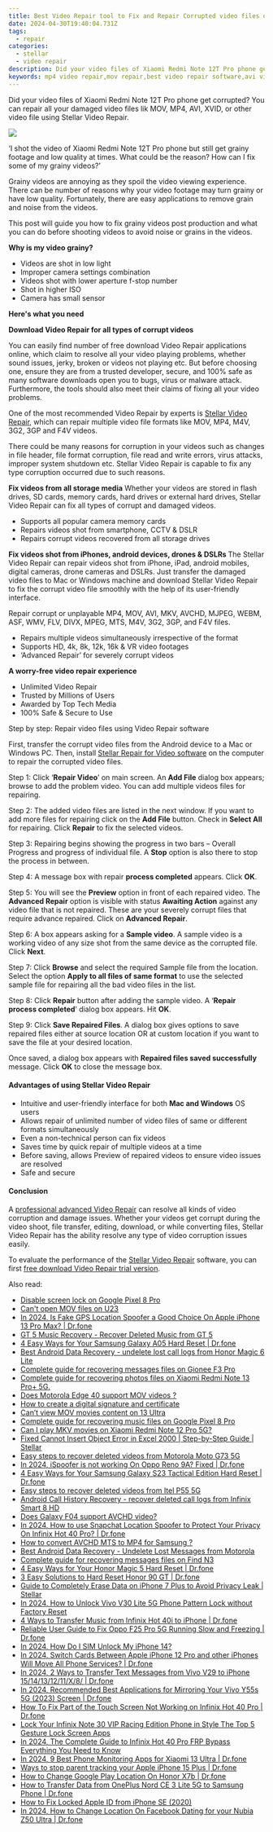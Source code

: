 ```yaml
---
title: Best Video Repair tool to Fix and Repair Corrupted video files of Redmi Note 12T Pro
date: 2024-04-30T19:40:04.731Z
tags: 
  - repair
categories: 
  - stellar
  - video repair
description: Did your video files of Xiaomi Redmi Note 12T Pro phone get corrupted? You can repair all your damaged video files lik MOV, MP4, AVI, XVID, or other video file using Stellar Video Repair.
keywords: mp4 video repair,mov repair,best video repair software,avi video repair,play corrupt video files,mp4 repair
---
```


<div class="atpl-content atpl-for-stellar-video-repair mobile-video-repair">

<div class="atpl-post-description-part-1">
<div class="tpl-content-sub-paragraph-content">  <p>Did your video files of Xiaomi Redmi Note 12T Pro phone get corrupted? You can repair all your damaged video files lik MOV, MP4, AVI, XVID, or other video file using Stellar Video Repair.  </p></div>
</div>

<img src="https://img0mobiles.techidaily.com/images/best-assets/devices/xiaomi/xiaomi-redmi-note-12t-pro/5.jpg" class="atpl-imgstyle"/>

<div class="atpl-post-description-part-2">
<div class="tpl-content-sub-paragraph-question"><p>‘I shot the video of Xiaomi Redmi Note 12T Pro phone but still get grainy footage and low quality at times. What could be the reason? How can I fix some of my grainy videos?’</p></div><div class="tpl-content-sub-paragraph-content"><p>Grainy videos are annoying as they spoil the video viewing experience. There can be number of reasons why your video footage may turn grainy or have low quality. Fortunately, there are easy applications to remove grain and noise from the videos.This post will guide you how to fix grainy videos post production and what you can do before shooting videos to avoid noise or grains in the videos.<strong>Why is my video grainy?</strong><ul>  <li>Videos are shot in low light</li>  <li>Improper camera settings combination</li>  <li>Videos shot with lower aperture f-stop number</li>  <li>Shot in higher ISO</li>  <li>Camera has small sensor</li></ul></p></div>
</div>

<strong>Here's what you need</strong>
<div class="tpl-content-sub-paragraph-content">

<strong>Download Video Repair for all types of corrupt videos</strong>
<p>
You can easily find number of free download Video Repair applications online, which claim to resolve all your video playing problems, whether sound issues, jerky, broken or videos not playing etc. But before choosing one, ensure they are from a trusted developer, secure, and 100% safe as many software downloads open you to bugs, virus or malware attack. Furthermore, the tools should also meet their claims of fixing all your video problems.

One of the most recommended Video Repair by experts is <a href="https://tools.techidaily.com/stellar-video-repair/" >Stellar Video Repair</a>, which can repair multiple video file formats like MOV, MP4, M4V, 3G2, 3GP and F4V videos.

There could be many reasons for corruption in your videos such as changes in file header, file format corruption, file read and write errors, virus attacks, improper system shutdown etc. Stellar Video Repair is capable to fix any type corruption occurred due to such reasons.

</p>
</div>



<div class="tpl-content-sub-paragraph-content">
<p>
<strong>Fix videos from all storage media</strong>
Whether your videos are stored in flash drives, SD cards, memory cards, hard drives or external hard drives, Stellar Video Repair can fix all types of corrupt and damaged videos.


- Supports all popular camera memory cards
- Repairs videos shot from smartphone, CCTV & DSLR
- Repairs corrupt videos recovered from all storage drives


<strong>Fix videos shot from iPhones, android devices, drones & DSLRs </strong>
The Stellar Video Repair can repair videos shot from iPhone, iPad, android mobiles, digital cameras, drone cameras and DSLRs. Just transfer the damaged video files to Mac or Windows machine and download Stellar Video Repair to fix the corrupt video file smoothly with the help of its user-friendly interface.


Repair corrupt or unplayable MP4, MOV, AVI, MKV, AVCHD, MJPEG, WEBM, ASF, WMV, FLV, DIVX, MPEG, MTS, M4V, 3G2, 3GP, and F4V files.

- Repairs multiple videos simultaneously irrespective of the format
- Supports HD, 4k, 8k, 12k, 16k & VR video footages
- ‘Advanced Repair’ for severely corrupt videos

**A worry-free video repair experience**

- Unlimited Video Repair
- Trusted by Millions of Users
- Awarded by Top Tech Media
- 100% Safe & Secure to Use


</p>
</div>

<div class="atpl-step-part-style">Step by step: Repair video files using Video Repair software</div>

First, transfer the corrupt video files from the Android device to a Mac or Windows PC. Then, install <a href="https://tools.techidaily.com/stellar-video-repair/" >Stellar Repair for Video software</a> on the computer to repair the corrupted video files.

<span class="atpl-stepstyle-a"><span>Step 1: </span></span> Click ‘<strong>Repair Video</strong>’ on main screen. An <strong>Add File</strong> dialog box appears; browse to add the problem video. You can add multiple videos files for repairing.
<img src="https://tools.techidaily.com/images/apps/stellar/stellar-repair-for-video/solutions/common/main-screen.jpg"  alt="" />

<span class="atpl-stepstyle-a"><span>Step 2: </span></span> The added video files are listed in the next window. If you want to add more files for repairing click on the <strong>Add File</strong> button. Check in <strong>Select All</strong> for repairing. Click <strong>Repair</strong> to fix the selected videos.
<img src="https://tools.techidaily.com/images/apps/stellar/stellar-repair-for-video/solutions/common/video-file-listed.jpg"  alt="" />

<span class="atpl-stepstyle-a"><span>Step 3: </span></span> Repairing begins showing the progress in two bars – Overall Progress and progress of individual file. A <strong>Stop</strong> option is also there to stop the process in between.
<img src="https://tools.techidaily.com/images/apps/stellar/stellar-repair-for-video/solutions/common/video-file-fixing.jpg"  alt="" />

<span class="atpl-stepstyle-a"><span>Step 4: </span></span> A message box with repair <strong>process completed</strong> appears. Click <strong>OK</strong>.
<img src="https://tools.techidaily.com/images/apps/stellar/stellar-repair-for-video/solutions/common/repair-process-completed.jpg"  alt="" />

<span class="atpl-stepstyle-a"><span>Step 5: </span></span> You will see the <strong>Preview</strong> option in front of each repaired video. The <strong>Advanced Repair</strong> option is visible with status <strong>Awaiting Action</strong> against any video file that is not repaired. These are your severely corrupt files that require advance repaired. Click on <strong>Advanced Repair</strong>.
<img src="https://tools.techidaily.com/images/apps/stellar/stellar-repair-for-video/solutions/common/advanced-repair-screen.png"  alt="" />

<span class="atpl-stepstyle-a"><span>Step 6: </span></span> A box appears asking for a <strong>Sample video</strong>. A sample video is a working video of any size shot from the same device as the corrupted file. Click <strong>Next</strong>.
<img src="https://tools.techidaily.com/images/apps/stellar/stellar-repair-for-video/solutions/common/sample-video.jpg"  alt="" />

<span class="atpl-stepstyle-a"><span>Step 7: </span></span> Click <strong>Browse</strong> and select the required Sample file from the location. Select the option <strong>Apply to all files of same format</strong> to use the selected sample file for repairing all the bad video files in the list.
<img src="https://tools.techidaily.com/images/apps/stellar/stellar-repair-for-video/solutions/common/add-sample-video.png"  alt="" />

<span class="atpl-stepstyle-a"><span>Step 8: </span></span> Click <strong>Repair</strong> button after adding the sample video. A ‘<strong>Repair process completed</strong>’ dialog box appears. Hit <strong>OK</strong>.
<img src="https://tools.techidaily.com/images/apps/stellar/stellar-repair-for-video/solutions/common/video-file-repaired-success.png"  alt="" />

<span class="atpl-stepstyle-a"><span>Step 9: </span></span> Click <strong>Save Repaired Files</strong>. A dialog box gives options to save repaired files either at source location OR at custom location if you want to save the file at your desired location.
<img src="https://tools.techidaily.com/images/apps/stellar/stellar-repair-for-video/solutions/common/save-repaired-files.jpg"  alt="" />

Once saved, a dialog box appears with <strong>Repaired files saved successfully</strong> message. Click <strong>OK</strong> to close the message box.


<h4>Advantages of using Stellar Video Repair</h4>
<ul>
  <li>Intuitive and user-friendly interface for both <strong>Mac and Windows</strong> OS users</li>
  <li>Allows repair of unlimited number of video files of same or different formats simultaneously</li>
  <li>Even a non-technical person can fix videos</li>
  <li>Saves time by quick repair of multiple videos at a time</li>
  <li>Before saving, allows Preview of repaired videos to ensure video issues are resolved</li>
  <li>Safe and secure</li>
</ul>

<h4>Conclusion</h4>

A <a href="https://tools.techidaily.com/stellar-video-repair/" >professional advanced Video Repair</a> can resolve all kinds of video corruption and damage issues. Whether your videos get corrupt during the video shoot, file transfer, editing, download, or while converting files, Stellar Video Repair has the ability resolve any type of video corruption issues easily.

To evaluate the performance of the <a href="https://tools.techidaily.com/stellar-video-repair/" >Stellar Video Repair</a> software, you can first <a href="https://tools.techidaily.com/stellar-video-repair/" >free download Video Repair trial version</a>.



<ins class="adsbygoogle"
     style="display:block"
     data-ad-client="ca-pub-7571918770474297"
     data-ad-slot="8358498916"
     data-ad-format="auto"
     data-full-width-responsive="true"></ins>
     
</div>
<ins class="adsbygoogle"
    style="display:block"
    data-ad-format="autorelaxed"
    data-ad-client="ca-pub-7571918770474297"
    data-ad-slot="1223367746"></ins>

<span class="atpl-alsoreadstyle">Also read:</span>
<div><ul>
<li><a href="https://phone-solutions.techidaily.com/disable-screen-lock-on-google-pixel-8-pro-by-drfone-android-unlock-android-unlock/"><u>Disable screen lock on Google Pixel 8 Pro</u></a></li>
<li><a href="https://phone-solutions.techidaily.com/can-t-open-mov-files-on-u23-by-aiseesoft-video-converter-play-mov-on-android/"><u>Can't open MOV files on U23</u></a></li>
<li><a href="https://phone-solutions.techidaily.com/in-2024-is-fake-gps-location-spoofer-a-good-choice-on-apple-iphone-13-pro-max-drfone-by-drfone-virtual-ios/"><u>In 2024, Is Fake GPS Location Spoofer a Good Choice On Apple iPhone 13 Pro Max? | Dr.fone</u></a></li>
<li><a href="https://phone-solutions.techidaily.com/gt-5-music-recovery-recover-deleted-music-from-gt-5-by-fonelab-android-recover-music/"><u>GT 5 Music Recovery - Recover Deleted Music from GT 5</u></a></li>
<li><a href="https://phone-solutions.techidaily.com/4-easy-ways-for-your-samsung-galaxy-a05-hard-reset-drfone-by-drfone-reset-android-reset-android/"><u>4 Easy Ways for Your Samsung Galaxy A05 Hard Reset | Dr.fone</u></a></li>
<li><a href="https://phone-solutions.techidaily.com/best-android-data-recovery-undelete-lost-call-logs-from-honor-magic-6-lite-by-fonelab-android-recover-call-logs/"><u>Best Android Data Recovery - undelete lost call logs from Honor Magic 6 Lite</u></a></li>
<li><a href="https://phone-solutions.techidaily.com/complete-guide-for-recovering-messages-files-on-gionee-f3-pro-by-fonelab-android-recover-messages/"><u>Complete guide for recovering messages files on Gionee F3 Pro</u></a></li>
<li><a href="https://phone-solutions.techidaily.com/complete-guide-for-recovering-photos-files-on-xiaomi-redmi-note-13-proplus-5g-by-fonelab-android-recover-photos/"><u>Complete guide for recovering photos files on Xiaomi Redmi Note 13 Pro+ 5G.</u></a></li>
<li><a href="https://phone-solutions.techidaily.com/does-motorola-edge-40-support-mov-videos-by-aiseesoft-video-converter-play-mov-on-android/"><u>Does Motorola Edge 40 support MOV videos ?</u></a></li>
<li><a href="https://phone-solutions.techidaily.com/how-to-create-a-digital-signature-and-certificate-by-ldigisigner-sign-a-pdf-sign-a-pdf/"><u>How to create a digital signature and certificate</u></a></li>
<li><a href="https://phone-solutions.techidaily.com/can-t-view-mov-movies-content-on-13-ultra-by-aiseesoft-video-converter-play-mov-on-android/"><u>Can’t view MOV movies content on 13 Ultra</u></a></li>
<li><a href="https://phone-solutions.techidaily.com/complete-guide-for-recovering-music-files-on-google-pixel-8-pro-by-fonelab-android-recover-music/"><u>Complete guide for recovering music files on Google Pixel 8 Pro</u></a></li>
<li><a href="https://phone-solutions.techidaily.com/can-i-play-mkv-movies-on-xiaomi-redmi-note-12-pro-5g-by-aiseesoft-video-converter-play-mkv-on-android/"><u>Can I play MKV movies on Xiaomi Redmi Note 12 Pro 5G?</u></a></li>
<li><a href="https://phone-solutions.techidaily.com/fixed-cannot-insert-object-error-in-excel-2000-step-by-step-guide-stellar-by-stellar-guide/"><u>Fixed Cannot Insert Object Error in Excel 2000 | Step-by-Step Guide | Stellar</u></a></li>
<li><a href="https://phone-solutions.techidaily.com/easy-steps-to-recover-deleted-videos-from-motorola-moto-g73-5g-by-fonelab-android-recover-video/"><u>Easy steps to recover deleted videos from Motorola Moto G73 5G</u></a></li>
<li><a href="https://phone-solutions.techidaily.com/in-2024-ispoofer-is-not-working-on-oppo-reno-9a-fixed-drfone-by-drfone-virtual-android/"><u>In 2024, iSpoofer is not working On Oppo Reno 9A? Fixed | Dr.fone</u></a></li>
<li><a href="https://phone-solutions.techidaily.com/4-easy-ways-for-your-samsung-galaxy-s23-tactical-edition-hard-reset-drfone-by-drfone-reset-android-reset-android/"><u>4 Easy Ways for Your Samsung Galaxy S23 Tactical Edition Hard Reset | Dr.fone</u></a></li>
<li><a href="https://phone-solutions.techidaily.com/easy-steps-to-recover-deleted-videos-from-itel-p55-5g-by-fonelab-android-recover-video/"><u>Easy steps to recover deleted videos from Itel P55 5G</u></a></li>
<li><a href="https://phone-solutions.techidaily.com/android-call-history-recovery-recover-deleted-call-logs-from-infinix-smart-8-hd-by-fonelab-android-recover-call-logs/"><u>Android Call History Recovery - recover deleted call logs from Infinix Smart 8 HD</u></a></li>
<li><a href="https://phone-solutions.techidaily.com/does-galaxy-f04-support-avchd-video-by-aiseesoft-video-converter-play-mts-on-android/"><u>Does Galaxy F04 support AVCHD video?</u></a></li>
<li><a href="https://phone-solutions.techidaily.com/in-2024-how-to-use-snapchat-location-spoofer-to-protect-your-privacy-on-infinix-hot-40-pro-drfone-by-drfone-virtual-android/"><u>In 2024, How to use Snapchat Location Spoofer to Protect Your Privacy On Infinix Hot 40 Pro? | Dr.fone</u></a></li>
<li><a href="https://phone-solutions.techidaily.com/how-to-convert-avchd-mts-to-mp4-for-samsung-by-aiseesoft-video-converter-play-mts-on-android/"><u>How to convert AVCHD MTS to MP4 for Samsung ?</u></a></li>
<li><a href="https://phone-solutions.techidaily.com/best-android-data-recovery-undelete-lost-messages-from-motorola-by-fonelab-android-recover-messages/"><u>Best Android Data Recovery - Undelete Lost Messages from Motorola</u></a></li>
<li><a href="https://phone-solutions.techidaily.com/complete-guide-for-recovering-messages-files-on-find-n3-by-fonelab-android-recover-messages/"><u>Complete guide for recovering messages files on Find N3</u></a></li>
<li><a href="https://phone-solutions.techidaily.com/4-easy-ways-for-your-honor-magic-5-hard-reset-drfone-by-drfone-reset-android-reset-android/"><u>4 Easy Ways for Your Honor Magic 5 Hard Reset | Dr.fone</u></a></li>
<li><a href="https://phone-solutions.techidaily.com/3-easy-solutions-to-hard-reset-honor-90-gt-drfone-by-drfone-reset-android-reset-android/"><u>3 Easy Solutions to Hard Reset Honor 90 GT | Dr.fone</u></a></li>
<li><a href="https://phone-solutions.techidaily.com/guide-to-completely-erase-data-on-iphone-7-plus-to-avoid-privacy-leak-stellar-by-stellar-data-recovery-ios-iphone-data-recovery/"><u>Guide to Completely Erase Data on iPhone 7 Plus to Avoid Privacy Leak | Stellar</u></a></li>
<li><a href="https://unlock-android.techidaily.com/in-2024-how-to-unlock-vivo-v30-lite-5g-phone-pattern-lock-without-factory-reset-by-drfone-android/"><u>In 2024, How to Unlock Vivo V30 Lite 5G Phone Pattern Lock without Factory Reset</u></a></li>
<li><a href="https://blog-min.techidaily.com/4-ways-to-transfer-music-from-infinix-hot-40i-to-iphone-drfone-by-drfone-transfer-from-android-transfer-from-android/"><u>4 Ways to Transfer Music from Infinix Hot 40i to iPhone | Dr.fone</u></a></li>
<li><a href="https://fix-guide.techidaily.com/reliable-user-guide-to-fix-oppo-f25-pro-5g-running-slow-and-freezing-drfone-by-drfone-fix-android-problems-fix-android-problems/"><u>Reliable User Guide to Fix Oppo F25 Pro 5G Running Slow and Freezing | Dr.fone</u></a></li>
<li><a href="https://sim-unlock.techidaily.com/in-2024-how-do-i-sim-unlock-my-iphone-14-by-drfone-ios/"><u>In 2024, How Do I SIM Unlock My iPhone 14?</u></a></li>
<li><a href="https://iphone-transfer.techidaily.com/in-2024-switch-cards-between-apple-iphone-12-pro-and-other-iphones-will-move-all-phone-services-drfone-by-drfone-transfer-from-ios/"><u>In 2024, Switch Cards Between Apple iPhone 12 Pro and other iPhones Will Move All Phone Services? | Dr.fone</u></a></li>
<li><a href="https://android-transfer.techidaily.com/in-2024-2-ways-to-transfer-text-messages-from-vivo-v29-to-iphone-1514131211x8-drfone-by-drfone-transfer-from-android-transfer-from-android/"><u>In 2024, 2 Ways to Transfer Text Messages from Vivo V29 to iPhone 15/14/13/12/11/X/8/ | Dr.fone</u></a></li>
<li><a href="https://screen-mirror.techidaily.com/in-2024-recommended-best-applications-for-mirroring-your-vivo-y55s-5g-2023-screen-drfone-by-drfone-android/"><u>In 2024, Recommended Best Applications for Mirroring Your Vivo Y55s 5G (2023) Screen | Dr.fone</u></a></li>
<li><a href="https://howto.techidaily.com/how-to-fix-part-of-the-touch-screen-not-working-on-infinix-hot-40-pro-drfone-by-drfone-fix-android-problems-fix-android-problems/"><u>How To Fix Part of the Touch Screen Not Working on Infinix Hot 40 Pro | Dr.fone</u></a></li>
<li><a href="https://unlock-android.techidaily.com/lock-your-infinix-note-30-vip-racing-edition-phone-in-style-the-top-5-gesture-lock-screen-apps-by-drfone-android/"><u>Lock Your Infinix Note 30 VIP Racing Edition Phone in Style The Top 5 Gesture Lock Screen Apps</u></a></li>
<li><a href="https://bypass-frp.techidaily.com/in-2024-the-complete-guide-to-infinix-hot-40-pro-frp-bypass-everything-you-need-to-know-by-drfone-android/"><u>In 2024, The Complete Guide to Infinix Hot 40 Pro FRP Bypass Everything You Need to Know</u></a></li>
<li><a href="https://android-location-track.techidaily.com/in-2024-9-best-phone-monitoring-apps-for-xiaomi-13-ultra-drfone-by-drfone-virtual-android/"><u>In 2024, 9 Best Phone Monitoring Apps for Xiaomi 13 Ultra | Dr.fone</u></a></li>
<li><a href="https://ios-location-track.techidaily.com/ways-to-stop-parent-tracking-your-apple-iphone-15-plus-drfone-by-drfone-virtual-ios/"><u>Ways to stop parent tracking your Apple iPhone 15 Plus | Dr.fone</u></a></li>
<li><a href="https://fake-location.techidaily.com/how-to-change-google-play-location-on-honor-x7b-drfone-by-drfone-virtual-android/"><u>How to Change Google Play Location On Honor X7b | Dr.fone</u></a></li>
<li><a href="https://android-transfer.techidaily.com/how-to-transfer-data-from-oneplus-nord-ce-3-lite-5g-to-samsung-phone-drfone-by-drfone-transfer-from-android-transfer-from-android/"><u>How to Transfer Data from OnePlus Nord CE 3 Lite 5G to Samsung Phone | Dr.fone</u></a></li>
<li><a href="https://apple-account.techidaily.com/how-to-fix-locked-apple-id-from-iphone-se-2020-by-drfone-ios/"><u>How to Fix Locked Apple ID from iPhone SE (2020)</u></a></li>
<li><a href="https://location-social.techidaily.com/in-2024-how-to-change-location-on-facebook-dating-for-your-nubia-z50-ultra-drfone-by-drfone-virtual-android/"><u>In 2024, How to Change Location On Facebook Dating for your Nubia Z50 Ultra | Dr.fone</u></a></li>
</ul></div>

